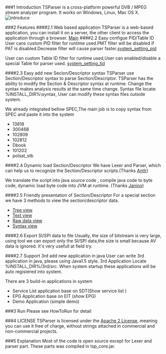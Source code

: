 
###1 Introduction
TSParser is a cross-platform powerful DVB / MPEG stream analyzer program.
It works on Windows, Linux, Mac OS X.
![introduce](https://cloud.githubusercontent.com/assets/8717254/6841219/94298906-d3c1-11e4-9fcb-225089ada675.png)


###2 Features
####2.1 Web based application
TSParser is a web-based application, you can install it on a server, the other client to access the application through a browser. [Main](https://cloud.githubusercontent.com/assets/8717254/6841100/dc949af2-d3bf-11e4-9f97-6208ba18921a.png)
####2.2 Easy configue PID/Table ID
User cans custom PID filter for runtime used.PMT filter will be disabled if PAT is disabled.Decrease filter will cause parser faster.[system_setting_pid](https://cloud.githubusercontent.com/assets/8717254/6841193/144da38e-d3c1-11e4-8c6b-685dad7f58de.png)

User can custom Table ID filter for runtime used,User can enabled/disable a special Table for parser used.
[system_setting_tid](https://cloud.githubusercontent.com/assets/8717254/6841213/61f5b6a8-d3c1-11e4-9db0-484645f1c764.png)

####2.3 Easy add new Secion/Descriptor syntax
TSParser use Section/Descriptor syntax to parse Section/Descriptor.
TSParser has the ability to modify the Section & Descriptor syntax at runtime.
Change the syntax makes analysis results at the same time change.
Syntax file locate: %INSTALL_DIR%\syntax, User can modify these syntax files outside system.

We already integrated bellow SPEC,The main job is to copy syntax from SPEC and paste it into the system
  * 13818
  * 300468
  * 102809
  * 102812
  * Dbook
  * 101202
  * polsat_stb


####2.4 Dynamic load Section/Descriptor 
We have Lexer and Parser, which can help us to recognize the Section/Descriptor scripts.(Thanks [Antlr](http://www.antlr.org/))

We translate the script into java source code , compile java code to byte code, dynamic load byte code into JVM at runtime. (Thanks [Janino](http://docs.codehaus.org/display/JANINO/Home))

####2.5 Friendly presentation of Section/Descriptor 
For a special section we have 3 methods to view the section/descriptor data.
* [Tree view](https://cloud.githubusercontent.com/assets/8717254/6841486/65445c56-d3c6-11e4-99a0-d1c01e6e5db5.png)
* [Text view](https://cloud.githubusercontent.com/assets/8717254/6841499/98f1e276-d3c6-11e4-9010-7c1e4e81f169.png)
* [Raw data view](https://cloud.githubusercontent.com/assets/8717254/6841507/b7a141c6-d3c6-11e4-9eb3-342c54311e31.png)
* [Syntax view](https://cloud.githubusercontent.com/assets/8717254/6841517/d6a27572-d3c6-11e4-90a4-688382fda603.png)


####2.6 Export SI/SPI data to file
Usually, the size of bitstream is very large, using tool we can export only the SI/SPI data,the size is small because AV data is ignored. It's very usefull at field try.

####2.7 Support 3rd add new application in java 
User can write 3rd application in java, please using Java1.5 style. 3rd Application Locate %INSTALL_DIR%/3rd/src. When system startup these applications will be auto registered into system. 

There are 3 build-in applications in system
* Service List application base on SDT(Show service list )
* EPG Application base on EIT (show EPG)
* Demo Application (simple demo)


###3 Run
Please see HowToRun for detail


###4 LICENSE
TSParser is licensed under the [Apache 2 License](http://www.apache.org/licenses/LICENSE-2.0.html), meaning you
can use it free of charge, without strings attached in commercial and non-commercial projects. 

###5 Explanation
Most of the code is open source except for Lexer and parser part.
These parts was compiled in tsp_core.jar.



